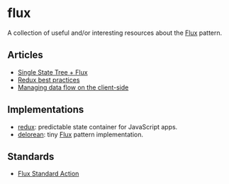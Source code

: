 # flux

A collection of useful and/or interesting resources about the
[Flux](https://facebook.github.io/flux/docs/overview.html) pattern.

## Articles

- [Single State Tree +
  Flux](http://merrickchristensen.com/articles/single-state-tree.html)
- [Redux best
  practices](https://medium.com/lexical-labs-engineering/redux-best-practices-64d59775802e)
- [Managing data flow on the
  client-side](http://blog.madewithlove.be/post/redux/)

## Implementations

- [redux](https://www.npmjs.com/package/redux): predictable state container for
  JavaScript apps.
- [delorean](https://www.npmjs.com/package/delorean): tiny
  [Flux](https://facebook.github.io/flux/docs/overview.html) pattern
  implementation.

## Standards

- [Flux Standard Action](https://github.com/acdlite/flux-standard-action)
